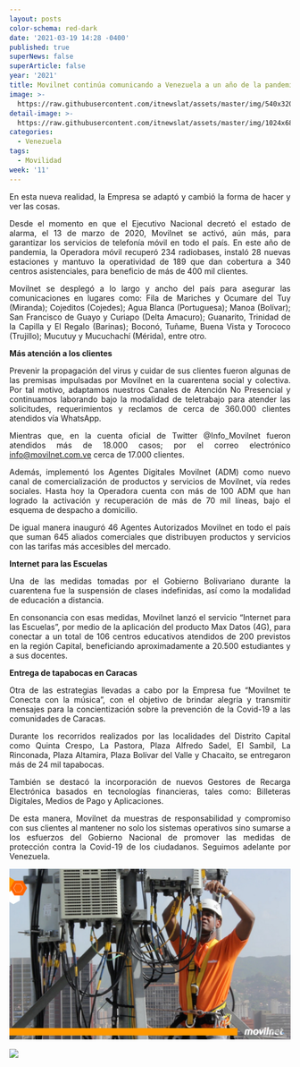 ```yaml
---
layout: posts
color-schema: red-dark
date: '2021-03-19 14:28 -0400'
published: true
superNews: false
superArticle: false
year: '2021'
title: Movilnet continúa comunicando a Venezuela a un año de la pandemia
image: >-
  https://raw.githubusercontent.com/itnewslat/assets/master/img/540x320/Movilnet-Antena-p.jpg
detail-image: >-
  https://raw.githubusercontent.com/itnewslat/assets/master/img/1024x680/Movilnet-Antena-g.jpg
categories:
  - Venezuela
tags:
  - Movilidad
week: '11'
---
```


<p style="text-align: justify;">En esta nueva realidad, la Empresa se adaptó y cambió la forma de hacer y ver las cosas.</p>
<p style="text-align: justify;">Desde el momento en que el Ejecutivo Nacional decretó el estado de alarma, el 13 de marzo de 2020, Movilnet se activó, aún más, para garantizar los servicios de telefonía móvil en todo el país.
En este año de pandemia, la Operadora móvil recuperó 234 radiobases, instaló 28 nuevas estaciones y mantuvo la operatividad de 189 que dan cobertura a 340 centros asistenciales, para beneficio de más de 400 mil clientes.</p>
<p style="text-align: justify;">Movilnet se desplegó a lo largo y ancho del país para asegurar las comunicaciones en lugares como: Fila de Mariches y Ocumare del Tuy (Miranda); Cojeditos (Cojedes); Agua Blanca (Portuguesa); Manoa (Bolívar); San Francisco de Guayo y Curiapo (Delta Amacuro); Guanarito, Trinidad de la Capilla y El Regalo (Barinas); Boconó, Tuñame, Buena Vista y Torococo (Trujillo); Mucutuy y Mucuchachí (Mérida), entre otro.</p>
<p style="text-align: justify;"><strong>Más atención a los clientes</strong></p>
<p style="text-align: justify;">Prevenir la propagación del virus y cuidar de sus clientes fueron algunas de las premisas impulsadas por Movilnet en la cuarentena social y colectiva. Por tal motivo, adaptamos nuestros Canales de Atención No Presencial y continuamos laborando bajo la modalidad de teletrabajo para atender las solicitudes, requerimientos y reclamos de cerca de 360.000 clientes atendidos vía WhatsApp.</p>
<p style="text-align: justify;">Mientras que, en la cuenta oficial de Twitter @Info_Movilnet fueron atendidos más de 18.000 casos; por el correo electrónico <a href="mailto:info@movilnet.com.ve">info@movilnet.com.ve</a> cerca de 17.000 clientes.</p>
<p style="text-align: justify;">Además, implementó los Agentes Digitales Movilnet (ADM) como nuevo canal de comercialización de productos y servicios de Movilnet, vía redes sociales. Hasta hoy la Operadora cuenta con más de 100 ADM que han logrado la activación y recuperación de más de 70 mil líneas, bajo el esquema de despacho a domicilio.</p>
<p style="text-align: justify;">De igual manera inauguró 46 Agentes Autorizados Movilnet en todo el país que suman 645 aliados comerciales que distribuyen productos y servicios con las tarifas más accesibles del mercado.</p>
<p style="text-align: justify;"><strong>Internet para las Escuelas</strong></p>
<p style="text-align: justify;">Una de las medidas tomadas por el Gobierno Bolivariano durante la cuarentena fue la suspensión de clases indefinidas, así como la modalidad de educación a distancia.</p>
<p style="text-align: justify;">En consonancia con esas medidas, Movilnet lanzó el servicio “Internet para las Escuelas”, por medio de la aplicación del producto Max Datos (4G), para conectar a un total de 106 centros educativos atendidos de 200 previstos en la región Capital, beneficiando aproximadamente a 20.500 estudiantes y a sus docentes.</p>
<p style="text-align: justify;"><strong>Entrega de tapabocas en Caracas</strong></p>
<p style="text-align: justify;">Otra de las estrategias llevadas a cabo por la Empresa fue “Movilnet te Conecta con la música”, con el objetivo de brindar alegría y transmitir mensajes para la concientización sobre la prevención de la Covid-19 a las comunidades de Caracas.</p>
<p style="text-align: justify;">Durante los recorridos realizados por las localidades del Distrito Capital como Quinta Crespo, La Pastora, Plaza Alfredo Sadel, El Sambil, La Rinconada, Plaza Altamira, Plaza Bolívar del Valle y Chacaito, se entregaron más de 24 mil tapabocas.</p>
<p style="text-align: justify;">También se destacó la incorporación de nuevos Gestores de Recarga Electrónica basados en tecnologías financieras, tales como: Billeteras Digitales, Medios de Pago y Aplicaciones.</p>
<p style="text-align: justify;">De esta manera, Movilnet da muestras de responsabilidad y compromiso con sus clientes al mantener no solo los sistemas operativos sino sumarse a los esfuerzos del Gobierno Nacional de promover las medidas de protección contra la Covid-19 de los ciudadanos. Seguimos adelante por Venezuela.</p>

![](https://raw.githubusercontent.com/itnewslat/assets/master/img/540x320/Movilnet-Antena-p.jpg)

<img src="https://tracker.metricool.com/c3po.jpg?hash=56f88a41e39ab42c063cc51676587a04"/>
